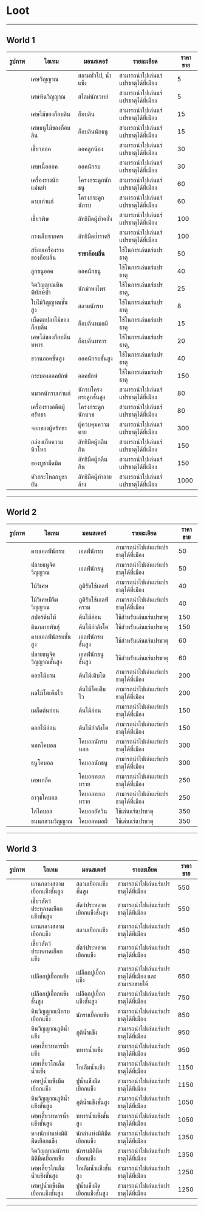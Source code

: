 # Loot

***

## World 1

<table data-full-width="true"><thead><tr><th>รูปภาพ</th><th>ไอเทม</th><th>มอนสเตอร์</th><th>รายละเอียด</th><th data-type="number">ราคาขาย</th></tr></thead><tbody><tr><td></td><td>เศษวิญญาณ</td><td>สลามทั่วไป, น้ำแข็ง</td><td>สามารถนำไปเล่นแร่แปรธาตุได้ที่เมือง</td><td>5</td></tr><tr><td></td><td>เศษหินวิญญาณ</td><td>สไลม์นักเวทย์</td><td>สามารถนำไปเล่นแร่แปรธาตุได้ที่เมือง</td><td>5</td></tr><tr><td></td><td>เศษไม้ของก็อบลิน</td><td>ก็อบลิน</td><td>สามารถนำไปเล่นแร่แปรธาตุได้ที่เมือง</td><td>15</td></tr><tr><td></td><td>เศษธนูไม้ของก็อบลิน</td><td>ก็อบลินนักธนู</td><td>สามารถนำไปเล่นแร่แปรธาตุได้ที่เมือง</td><td>15</td></tr><tr><td></td><td>เขี้ยวออค</td><td>ออคลูกน้อง</td><td>สามารถนำไปเล่นแร่แปรธาตุได้ที่เมือง</td><td>30</td></tr><tr><td></td><td>เศษเนื้อออค</td><td>ออคนักรบ</td><td>สามารถนำไปเล่นแร่แปรธาตุได้ที่เมือง</td><td>30</td></tr><tr><td></td><td>เครื่องรางนักแม่นยำ</td><td>โครงกระดูกนักธนู</td><td>สามารถนำไปเล่นแร่แปรธาตุได้ที่เมือง</td><td>60</td></tr><tr><td></td><td>ดาบเก่าแก่</td><td>โครงกระดูกนักรบ</td><td>สามารถนำไปเล่นแร่แปรธาตุได้ที่เมือง</td><td>60</td></tr><tr><td></td><td>เขี้ยวพิษ</td><td>ลัทธิมืดผู้บ้าคลั่ง</td><td>สามารถนำไปเล่นแร่แปรธาตุได้ที่เมือง</td><td>100</td></tr><tr><td></td><td>กรงเล็บซากศพ</td><td>ลัทธิมืดย่ำราตรี</td><td>สามารถนำไปเล่นแร่แปรธาตุได้ที่เมือง</td><td>100</td></tr><tr><td></td><td>สร้อยเครื่องรางของก็อบลิ่น</td><td><strong>ราชาก๊อบลิ่น</strong></td><td>ใช้ในการเล่นแร่แปรธาตุ</td><td>50</td></tr><tr><td></td><td>ลูกธนูออค</td><td>ออคนักธนู</td><td>ใช้ในการเล่นแร่แปรธาตุ</td><td>40</td></tr><tr><td></td><td>จิตวิญญาณหินพิทักษ์ป่า</td><td>นักฆ่าพงไพร</td><td>ใช้ในการเล่นแร่แปรธาตุ, </td><td>25</td></tr><tr><td></td><td>ใบไม้วิญญาณชั้นสูง</td><td>สลามนักรบ</td><td>ใช้ในการเล่นแร่แปรธาตุ</td><td>8</td></tr><tr><td></td><td>เบ็ดตกปลาไม้ของก็อบลิ่น</td><td>ก็อบลิ่นหมอผี</td><td>ใช้ในการเล่นแร่แปรธาตุ</td><td>15</td></tr><tr><td></td><td>เศษโล่ของก็อบลิ่นทหาร</td><td>ก็อบลิ่นทหาร</td><td>ใช้ในการเล่นแร่แปรธาตุ,</td><td>20</td></tr><tr><td></td><td>ขวานออคขั้นสูง</td><td>ออคนักรบขั้นสูง</td><td>ใช้ในการเล่นแร่แปรธาตุ</td><td>40</td></tr><tr><td></td><td>กระบองออคยักษ์</td><td>ออคยักษ์</td><td>ใช้ในการเล่นแร่แปรธาตุ</td><td>150</td></tr><tr><td></td><td>หมวกนักรบเก่าแก่</td><td>นักรบโครงกระดูกชั้นสูง</td><td>สามารถนำไปเล่นแร่แปรธาตุได้ที่เมือง</td><td>80</td></tr><tr><td></td><td>เครื่องรางอดีตผู้ศรัทธา</td><td>โครงกระดูกนักบวช</td><td>สามารถนำไปเล่นแร่แปรธาตุได้ที่เมือง</td><td>80</td></tr><tr><td></td><td>จอกของผู้ศรัทธา</td><td>ผู้ควบคุมความตาย</td><td>สามารถนำไปเล่นแร่แปรธาตุได้ที่เมือง</td><td>300</td></tr><tr><td></td><td>กล่องเก็บความหิวโหย</td><td>ลัทธิมืดผู้กลืนกิน</td><td>สามารถนำไปเล่นแร่แปรธาตุได้ที่เมือง</td><td>150</td></tr><tr><td></td><td>ของบูชามืดมิด</td><td>ลัทธิมืดผู้กลืนกิน</td><td>สามารถนำไปเล่นแร่แปรธาตุได้ที่เมือง</td><td>150</td></tr><tr><td></td><td>หัวกระโหลกบูชายัน</td><td>ลัทธิมืดผู้ทำลายล้าง</td><td>สามารถนำไปเล่นแร่แปรธาตุได้ที่เมือง</td><td>1000</td></tr></tbody></table>

***

## World 2

<table data-full-width="true"><thead><tr><th>รูปภาพ</th><th>ไอเทม</th><th>มอนสเตอร์</th><th>รายละเอียด</th><th>ราคาขาย</th></tr></thead><tbody><tr><td></td><td>ดาบเอลฟ์นักรบ</td><td>เอลฟ์นักรบ</td><td>สามารถนำไปเล่นแร่แปรธาตุได้ที่เมือง</td><td>50</td></tr><tr><td></td><td>ปลายธนูจิตวิญญาณ</td><td>เอลฟ์นักธนู</td><td>สามารถนำไปเล่นแร่แปรธาตุได้ที่เมือง</td><td>50</td></tr><tr><td></td><td>ไม้วิเศษ</td><td>ภูติรับใช้เอลฟ์</td><td>สามารถนำไปเล่นแร่แปรธาตุได้ที่เมือง</td><td>40</td></tr><tr><td></td><td>ไม้วิเศษมีจิตวิญญาณ</td><td>ภูติรับใช้เอลฟ์คราม</td><td>สามารถนำไปเล่นแร่แปรธาตุได้ที่เมือง</td><td>40</td></tr><tr><td></td><td>สปอร์ต้นไม้</td><td>ต้นไม้อ่อน</td><td>ใช้สำหรับเล่นแร่แปรธาตุ</td><td>150</td></tr><tr><td></td><td>ดินกลายพันธุ์</td><td>ต้นไม้กำลังโต</td><td>ใช้สำหรับเล่นแร่แปรธาตุ</td><td>150</td></tr><tr><td></td><td>ดาบเอลฟ์นักรบชั้นสูง</td><td>เอลฟ์นักรบชั้นสูง</td><td>ใช้สำหรับเล่นแร่แปรธาตุ</td><td>60</td></tr><tr><td></td><td>ปลายธนูจิตวิญญาณชั้นสูง</td><td>เอลฟ์นักธนูชั้นสูง</td><td>ใช้สำหรับเล่นแร่แปรธาตุ</td><td>60</td></tr><tr><td></td><td>ดอกไม้บาน</td><td>ต้นไม้เติบโต</td><td>สามารถนำไปเล่นแร่แปรธาตุได้ที่เมือง</td><td>200</td></tr><tr><td></td><td>ผลไม้โตเต็มไว</td><td>ต้นไม้โตเต็มไว</td><td>สามารถนำไปเล่นแร่แปรธาตุได้ที่เมือง</td><td>200</td></tr><tr><td></td><td>เมล็ดต้นอ่อน</td><td>ต้นไม้อ่อน</td><td>สามารถนำไปเล่นแร่แปรธาตุได้ที่เมือง</td><td>150</td></tr><tr><td></td><td>ดอกไม้อ่อน</td><td>ต้นไม้กำลังโต</td><td>สามารถนำไปเล่นแร่แปรธาตุได้ที่เมือง</td><td>150</td></tr><tr><td></td><td>หอกโคบอล</td><td>โคบอลนักรบหอก</td><td>สามารถนำไปเล่นแร่แปรธาตุได้ที่เมือง</td><td>300</td></tr><tr><td></td><td>ธนูโคบอล</td><td>โคบอลนักธนู</td><td>สามารถนำไปเล่นแร่แปรธาตุได้ที่เมือง</td><td>300</td></tr><tr><td></td><td>เศษเกล็ด</td><td>โคบอลทะเลทราย</td><td>สามารถนำไปเล่นแร่แปรธาตุได้ที่เมือง</td><td>250</td></tr><tr><td></td><td>อาวุธโคบอล</td><td>โคบอลทะเลทราย</td><td>สามารถนำไปเล่นแร่แปรธาตุได้ที่เมือง</td><td>250</td></tr><tr><td></td><td>โล่โคบอล</td><td>โคบอลอัศวิน</td><td>ใช้เล่นแร่แปรธาตุ</td><td>350</td></tr><tr><td></td><td>ขนนกสวมวิญญาณ</td><td>โคบอลหมอผี</td><td>ใช้เล่นแร่แปรธาตุ</td><td>350</td></tr></tbody></table>

***

## World 3

<table data-full-width="true"><thead><tr><th>รูปภาพ</th><th>ไอเทม</th><th>มอนสเตอร์</th><th>รายละเอียด</th><th>ราคาขาย</th></tr></thead><tbody><tr><td></td><td>แกนกลางสลามเยือกแข็งชั้นสูง</td><td>สลามเยือกแข็งชั้นสูง</td><td>สามารถนำไปเล่นแร่แปรธาตุได้ที่เมือง</td><td>550</td></tr><tr><td></td><td>เขี้ยวสัตว์ประหลาดเยือกแข็งชั้นสูง</td><td>สัตว์ประหลาดเยือกแข็งชั้นสูง</td><td>สามารถนำไปเล่นแร่แปรธาตุได้ที่เมือง</td><td>550</td></tr><tr><td></td><td>แกนกลางสลามเยือกแข็ง</td><td>สลามเยือกแข็ง</td><td>สามารถนำไปเล่นแร่แปรธาตุได้ที่เมือง</td><td>450</td></tr><tr><td></td><td>เขี้ยวสัตว์ประหลาดเยือกแข็ง</td><td>สัตว์ประหลาดเยือกแข็ง</td><td>สามารถนำไปเล่นแร่แปรธาตุได้ที่เมือง</td><td>450</td></tr><tr><td></td><td>เปลือกปูเยื้อกแข็ง</td><td>เปลือกปูเยื้อกแข็ง</td><td>สามารถนำไปเล่นแร่แปรธาตุได้ที่เมือง และสามารถขายได้</td><td>650</td></tr><tr><td></td><td>เปลือกปูเยื้อกแข็งชั้นสูง</td><td>เปลือกปูเยื้อกแข็งชั้นสูง</td><td>สามารถนำไปเล่นแร่แปรธาตุได้ที่เมือง</td><td>750</td></tr><tr><td></td><td>หินวิญญาณนักรบเยือกแข็ง</td><td>นักรบเยื้อกแข็ง</td><td>สามารถนำไปเล่นแร่แปรธาตุได้ที่เมือง</td><td>850</td></tr><tr><td></td><td>หินวิญญาณภูติน้ำแข็ง</td><td>ภูติน้ำแข็ง</td><td>สามารถนำไปเล่นแร่แปรธาตุได้ที่เมือง</td><td>950</td></tr><tr><td></td><td>เศษเสี้ยวทหารน้ำแข็ง</td><td>ทหารน้ำแข็ง</td><td>สามารถนำไปเล่นแร่แปรธาตุได้ที่เมือง </td><td>950</td></tr><tr><td></td><td>เศษเสี้ยวโกเล็มน้ำแข็ง</td><td>โกเล็มน้ำแข็ง</td><td>สามารถนำไปเล่นแร่แปรธาตุได้ที่เมือง</td><td>1150</td></tr><tr><td></td><td>เศษปูน้ำแข็งมืดเยือกแข็ง</td><td>ปูน้ำแข็งมืดเยือกแข็ง</td><td>สามารถนำไปเล่นแร่แปรธาตุได้ที่เมือง</td><td>1150</td></tr><tr><td></td><td>หินวิญญาณภูติน้ำแข็งชั้นสูง</td><td>ภูติน้ำแข็งชั้นสูง</td><td>สามารถนำไปเล่นแร่แปรธาตุได้ที่เมือง</td><td>1050</td></tr><tr><td></td><td>เศษเสี้ยวทหารน้ำแข็งชั้นสูง</td><td>ทหารน้ำแข็งชั้นสูง</td><td>สามารถนำไปเล่นแร่แปรธาตุได้ที่เมือง</td><td>1050</td></tr><tr><td></td><td>หางนักล่าแห่งมิติมืดเยือกแข็ง</td><td>นักล่าแห่งมิติมืดเยือกแข็ง</td><td>สามารถนำไปเล่นแร่แปรธาตุได้ที่เมือง</td><td>1350</td></tr><tr><td></td><td>จิตวิญญาณนักรบมิติมืดเยือกแข็ง</td><td>นักรบมิติมืดเยือกแข็ง</td><td>สามารถนำไปเล่นแร่แปรธาตุได้ที่เมือง</td><td>1350</td></tr><tr><td></td><td>เศษเสี้ยวโกเล็มน้ำแข็งชั้นสูง</td><td>โกเล็มน้ำแข็งชั้นสูง</td><td>สามารถนำไปเล่นแร่แปรธาตุได้ที่เมือง</td><td>1250</td></tr><tr><td></td><td>เศษปูน้ำแข็งมืดเยือกแข็งชั้นสูง</td><td>ปูน้ำแข็งมืดเยือกแข็งชั้นสูง</td><td>สามารถนำไปเล่นแร่แปรธาตุได้ที่เมือง</td><td>1250</td></tr></tbody></table>

***
